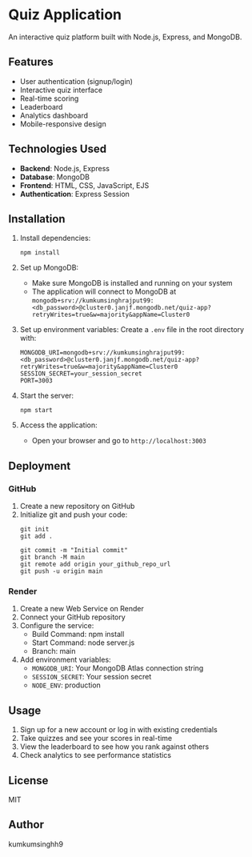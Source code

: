 # Quiz Application

An interactive quiz platform built with Node.js, Express, and MongoDB.

## Features

- User authentication (signup/login)
- Interactive quiz interface
- Real-time scoring
- Leaderboard
- Analytics dashboard
- Mobile-responsive design

## Technologies Used

- **Backend**: Node.js, Express
- **Database**: MongoDB
- **Frontend**: HTML, CSS, JavaScript, EJS
- **Authentication**: Express Session

## Installation

1. Install dependencies:
   ```
   npm install
   ```

2. Set up MongoDB:
   - Make sure MongoDB is installed and running on your system
   - The application will connect to MongoDB at `mongodb+srv://kumkumsinghrajput99:<db_password>@cluster0.janjf.mongodb.net/quiz-app?retryWrites=true&w=majority&appName=Cluster0`

3. Set up environment variables:
   Create a `.env` file in the root directory with:
   ```
   MONGODB_URI=mongodb+srv://kumkumsinghrajput99:<db_password>@cluster0.janjf.mongodb.net/quiz-app?retryWrites=true&w=majority&appName=Cluster0
   SESSION_SECRET=your_session_secret
   PORT=3003
   ```

4. Start the server:
   ```
   npm start
   ```

5. Access the application:
   - Open your browser and go to `http://localhost:3003`

## Deployment

### GitHub
1. Create a new repository on GitHub
2. Initialize git and push your code:
   ```
   git init
   git add .
   
   git commit -m "Initial commit"
   git branch -M main
   git remote add origin your_github_repo_url
   git push -u origin main
   ```

### Render
1. Create a new Web Service on Render
2. Connect your GitHub repository
3. Configure the service:
   - Build Command: npm install
   - Start Command: node server.js
   - Branch: main
4. Add environment variables:
   - `MONGODB_URI`: Your MongoDB Atlas connection string
   - `SESSION_SECRET`: Your session secret
   - `NODE_ENV`: production

## Usage

1. Sign up for a new account or log in with existing credentials
2. Take quizzes and see your scores in real-time
3. View the leaderboard to see how you rank against others
4. Check analytics to see performance statistics

## License

MIT

## Author

kumkumsinghh9 